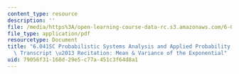 ```yaml
---
content_type: resource
description: ''
file: /media/https%3A/open-learning-course-data-rc.s3.amazonaws.com/6-041sc-probabilistic-systems-analysis-and-applied-probability-fall-2013/79056f31168d29e5c77a451c3f64d8a1_MIT6_041SCF13_Mean_and_Variance_of_the_Exponential_300k.pdf
file_type: application/pdf
resourcetype: Document
title: "6.041SC Probabilistic Systems Analysis and Applied Probability, Fall 2013\
  \ Transcript \u2013 Recitation: Mean & Variance of the Exponential"
uid: 79056f31-168d-29e5-c77a-451c3f64d8a1
---
```

